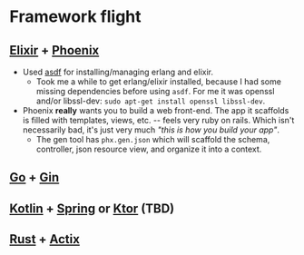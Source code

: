 # Framework flight

## [Elixir](https://elixir-lang.org/) + [Phoenix](https://www.phoenixframework.org/)

- Used [asdf](http://asdf-vm.com/) for installing/managing erlang and elixir.
  - Took me a while to get erlang/elixir installed, because I had some missing dependencies before using `asdf`. For me it was openssl and/or libssl-dev: `sudo apt-get install openssl libssl-dev`.
- Phoenix **really** wants you to build a web front-end. The app it scaffolds is filled with templates, views, etc. -- feels very ruby on rails. Which isn't necessarily bad, it's just very much _"this is how you build your app"_.
  - The gen tool has `phx.gen.json` which will scaffold the schema, controller, json resource view, and organize it into a context.

## [Go](https://go.dev/) + [Gin](https://gin-gonic.com/)

## [Kotlin](https://kotlinlang.org/) + [Spring](https://spring.io/guides/tutorials/spring-boot-kotlin/) or [Ktor](https://ktor.io/) (TBD)

## [Rust](https://www.rust-lang.org/) + [Actix](https://actix.rs/)
